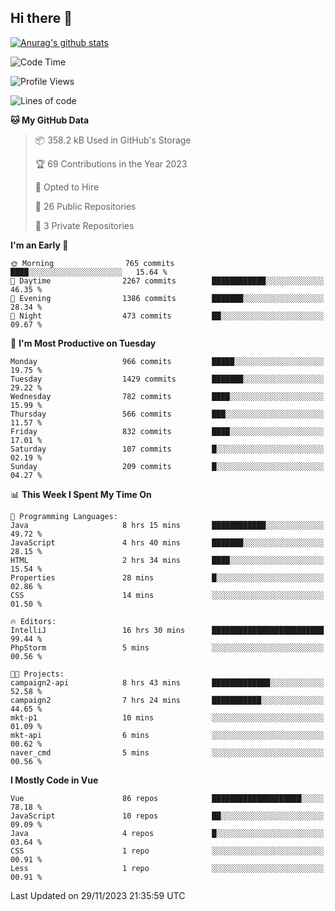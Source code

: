 ## Hi there 👋

[![Anurag's github stats](https://github-readme-stats.vercel.app/api?username=Songwonseok)](https://github.com/anuraghazra/github-readme-stats)



<!--START_SECTION:waka-->
![Code Time](http://img.shields.io/badge/Code%20Time-2%2C581%20hrs%2039%20mins-blue)

![Profile Views](http://img.shields.io/badge/Profile%20Views-1-blue)

![Lines of code](https://img.shields.io/badge/From%20Hello%20World%20I%27ve%20Written-34.8%20million%20lines%20of%20code-blue)

**🐱 My GitHub Data** 

> 📦 358.2 kB Used in GitHub's Storage 
 > 
> 🏆 69 Contributions in the Year 2023
 > 
> 💼 Opted to Hire
 > 
> 📜 26 Public Repositories 
 > 
> 🔑 3 Private Repositories 
 > 
**I'm an Early 🐤** 

```text
🌞 Morning                765 commits         ████░░░░░░░░░░░░░░░░░░░░░   15.64 % 
🌆 Daytime                2267 commits        ████████████░░░░░░░░░░░░░   46.35 % 
🌃 Evening                1386 commits        ███████░░░░░░░░░░░░░░░░░░   28.34 % 
🌙 Night                  473 commits         ██░░░░░░░░░░░░░░░░░░░░░░░   09.67 % 
```
📅 **I'm Most Productive on Tuesday** 

```text
Monday                   966 commits         █████░░░░░░░░░░░░░░░░░░░░   19.75 % 
Tuesday                  1429 commits        ███████░░░░░░░░░░░░░░░░░░   29.22 % 
Wednesday                782 commits         ████░░░░░░░░░░░░░░░░░░░░░   15.99 % 
Thursday                 566 commits         ███░░░░░░░░░░░░░░░░░░░░░░   11.57 % 
Friday                   832 commits         ████░░░░░░░░░░░░░░░░░░░░░   17.01 % 
Saturday                 107 commits         █░░░░░░░░░░░░░░░░░░░░░░░░   02.19 % 
Sunday                   209 commits         █░░░░░░░░░░░░░░░░░░░░░░░░   04.27 % 
```


📊 **This Week I Spent My Time On** 

```text
💬 Programming Languages: 
Java                     8 hrs 15 mins       ████████████░░░░░░░░░░░░░   49.72 % 
JavaScript               4 hrs 40 mins       ███████░░░░░░░░░░░░░░░░░░   28.15 % 
HTML                     2 hrs 34 mins       ████░░░░░░░░░░░░░░░░░░░░░   15.54 % 
Properties               28 mins             █░░░░░░░░░░░░░░░░░░░░░░░░   02.86 % 
CSS                      14 mins             ░░░░░░░░░░░░░░░░░░░░░░░░░   01.50 % 

🔥 Editors: 
IntelliJ                 16 hrs 30 mins      █████████████████████████   99.44 % 
PhpStorm                 5 mins              ░░░░░░░░░░░░░░░░░░░░░░░░░   00.56 % 

🐱‍💻 Projects: 
campaign2-api            8 hrs 43 mins       █████████████░░░░░░░░░░░░   52.58 % 
campaign2                7 hrs 24 mins       ███████████░░░░░░░░░░░░░░   44.65 % 
mkt-p1                   10 mins             ░░░░░░░░░░░░░░░░░░░░░░░░░   01.09 % 
mkt-api                  6 mins              ░░░░░░░░░░░░░░░░░░░░░░░░░   00.62 % 
naver_cmd                5 mins              ░░░░░░░░░░░░░░░░░░░░░░░░░   00.56 % 
```

**I Mostly Code in Vue** 

```text
Vue                      86 repos            ████████████████████░░░░░   78.18 % 
JavaScript               10 repos            ██░░░░░░░░░░░░░░░░░░░░░░░   09.09 % 
Java                     4 repos             █░░░░░░░░░░░░░░░░░░░░░░░░   03.64 % 
CSS                      1 repo              ░░░░░░░░░░░░░░░░░░░░░░░░░   00.91 % 
Less                     1 repo              ░░░░░░░░░░░░░░░░░░░░░░░░░   00.91 % 
```




 Last Updated on 29/11/2023 21:35:59 UTC
<!--END_SECTION:waka-->

